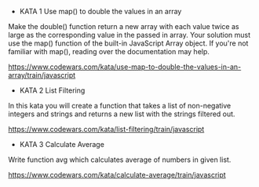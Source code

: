 - KATA 1 Use map() to double the values in an array

Make the double() function return a new array with each value twice as large as the corresponding value in the passed in array. Your solution must use the map() function of the built-in JavaScript Array object. If you're not familiar with map(), reading over the documentation may help.

https://www.codewars.com/kata/use-map-to-double-the-values-in-an-array/train/javascript


- KATA 2 List Filtering

In this kata you will create a function that takes a list of non-negative integers and strings and returns a new list with the strings filtered out.

https://www.codewars.com/kata/list-filtering/train/javascript


- KATA 3 Calculate Average

Write function avg which calculates average of numbers in given list.

https://www.codewars.com/kata/calculate-average/train/javascript

